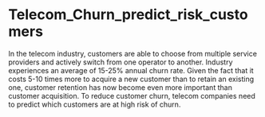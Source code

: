 # Telecom_Churn_predict_risk_customers
In the telecom industry, customers are able to choose from multiple service providers and actively switch from one operator to another. Industry experiences an average of 15-25% annual churn rate. Given the fact that it costs 5-10 times more to acquire a new customer than to retain an existing one, customer retention has now become even more important than customer acquisition. To reduce customer churn, telecom companies need to predict which customers are at high risk of churn.
